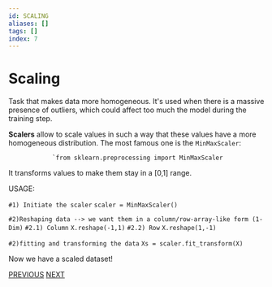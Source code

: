 ```yaml
---
id: SCALING
aliases: []
tags: []
index: 7
---
```


# Scaling

Task that makes data more homogeneous. It's used when there is a massive presence of outliers, which could affect too much the model during the training step.

**Scalers** allow to scale values in such a way that these values have a more homogeneous distribution. The most famous one is the `MinMaxScaler`:

				`from sklearn.preprocessing import MinMaxScaler

It transforms values to make them stay in a [0,1] range.

USAGE:

`#1) Initiate the scaler`
`scaler = MinMaxScaler()`

`#2)Reshaping data --> we want them in a column/row-array-like form (1-Dim)`
	`#2.1) Column`
		`X.reshape(-1,1)`
	`#2.2) Row`
		`X.reshape(1,-1)`

`#2)fitting and transforming the data`
`Xs = scaler.fit_transform(X)`

Now we have a scaled dataset!

[PREVIOUS](datamining/preprocessing/dimensionality_reduction.md) [NEXT](datamining/preprocessing/sampling.md)
